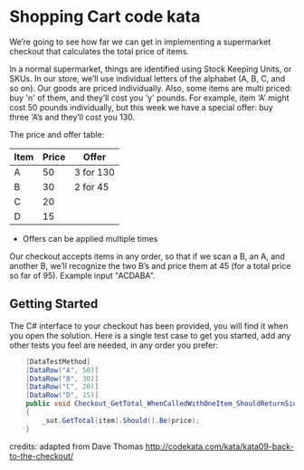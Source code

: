 # Shopping Cart code kata

We’re going to see how far we can get in implementing a supermarket checkout that calculates the total price of items. 

In a normal supermarket, things are identified using Stock Keeping Units, or SKUs. In our store, we’ll use individual letters of the alphabet (A, B, C, and so on). Our goods are priced individually. Also, some items are multi priced: buy 'n' of them, and they’ll cost you 'y' pounds. For example, item ‘A’ might cost 50 pounds individually, but this week we have a special offer: buy three ‘A’s and they’ll cost you 130. 

The price and offer table:

|Item|Price|Offer     |
|----|-----|----------|
|A   |50   |3 for 130 |
|B   |30   |2 for 45  |
|C   |20   |          |
|D   |15   |          |

* Offers can be applied multiple times

Our checkout accepts items in any order, so that if we scan a B, an A, and another B, we’ll recognize the two B’s and price them at 45 (for a total price so far of 95). Example input "ACDABA".

## Getting Started

The C# interface to your checkout has been provided, you will find it when you open the solution. Here is a single test case to get you started, add any other tests you feel are needed, in any order you prefer:

``` csharp
	[DataTestMethod]
	[DataRow("A", 50)]
	[DataRow("B", 30)]
	[DataRow("C", 20)]
	[DataRow("D", 15)]
	public void Checkout_GetTotal_WhenCalledWithOneItem_ShouldReturnSingleItemPrice(string item, double price)
	{
		_sut.GetTotal(item).Should().Be(price);
	}
```

credits: adapted from Dave Thomas http://codekata.com/kata/kata09-back-to-the-checkout/